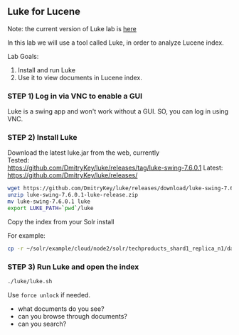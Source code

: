 ## Luke for Lucene 

Note: the current version of Luke lab is [here](https://github.com/elephantscale/elastic-labs/blob/master/lucene/luke.md)

In this lab we will use a tool called Luke, in order to analyze Lucene index.


Lab Goals:

1. Install and run Luke
2. Use it to view documents in Lucene index.

### STEP 1) Log in via VNC to enable a GUI

Luke is a swing app and won't work without a GUI. SO, you can log in using VNC.

### STEP 2)  Install Luke
  Download the latest luke.jar from the web, currently   
  Tested:   
  https://github.com/DmitryKey/luke/releases/tag/luke-swing-7.6.0.1
  Latest:   
  https://github.com/DmitryKey/luke/releases/   


```bash
wget https://github.com/DmitryKey/luke/releases/download/luke-swing-7.6.0.1/luke-swing-7.6.0.1-luke-release.zip
unzip luke-swing-7.6.0.1-luke-release.zip
mv luke-swing-7.6.0.1 luke
export LUKE_PATH=`pwd`/luke
```

Copy the index from your Solr install

For example: 

```bash
cp -r ~/solr/example/cloud/node2/solr/techproducts_shard1_replica_n1/data/index .
```



### STEP 3) Run Luke and open the index

```bash
./luke/luke.sh
```

Use `force unlock` if needed.

- what documents do you see?
- can you browse through documents?
- can you search?

